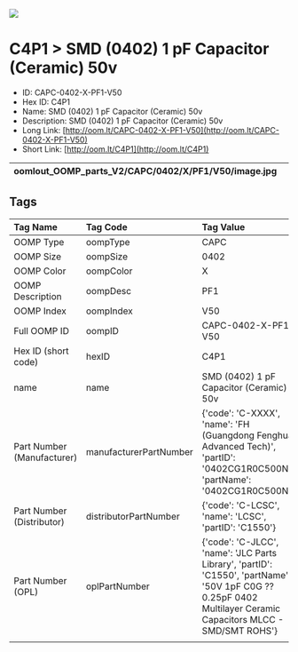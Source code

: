 


  
![][im]
# C4P1 > SMD (0402) 1 pF Capacitor (Ceramic) 50v

- ID: CAPC-0402-X-PF1-V50
- Hex ID: C4P1
- Name: SMD (0402) 1 pF Capacitor (Ceramic) 50v
- Description: SMD (0402) 1 pF Capacitor (Ceramic) 50v
- Long Link: [http://oom.lt/CAPC-0402-X-PF1-V50](http://oom.lt/CAPC-0402-X-PF1-V50)
- Short Link: [http://oom.lt/C4P1](http://oom.lt/C4P1)
  

|oomlout_OOMP_parts_V2/CAPC/0402/X/PF1/V50/image.jpg||||
| :---: | :---: | :---: | :---: |

## Tags
  

|Tag Name|Tag Code|Tag Value|
| :--- | :--- | :--- |
|OOMP Type|oompType|CAPC|
|OOMP Size|oompSize|0402|
|OOMP Color|oompColor|X|
|OOMP Description|oompDesc|PF1|
|OOMP Index|oompIndex|V50|
|Full OOMP ID|oompID|CAPC-0402-X-PF1-V50|
|Hex ID (short code)|hexID|C4P1|
|name|name|SMD (0402) 1 pF Capacitor (Ceramic) 50v|
|Part Number (Manufacturer)|manufacturerPartNumber|{'code': 'C-XXXX', 'name': 'FH (Guangdong Fenghua Advanced Tech)', 'partID': '0402CG1R0C500NT', 'partName': '0402CG1R0C500NT'}|
|Part Number (Distributor)|distributorPartNumber|{'code': 'C-LCSC', 'name': 'LCSC', 'partID': 'C1550'}|
|Part Number (OPL)|oplPartNumber|{'code': 'C-JLCC', 'name': 'JLC Parts Library', 'partID': 'C1550', 'partName': '50V 1pF C0G ??0.25pF 0402  Multilayer Ceramic Capacitors MLCC - SMD/SMT ROHS'}|
||||



[im]: CAPC/0402/X/PF1/V50/image_450.jpg

